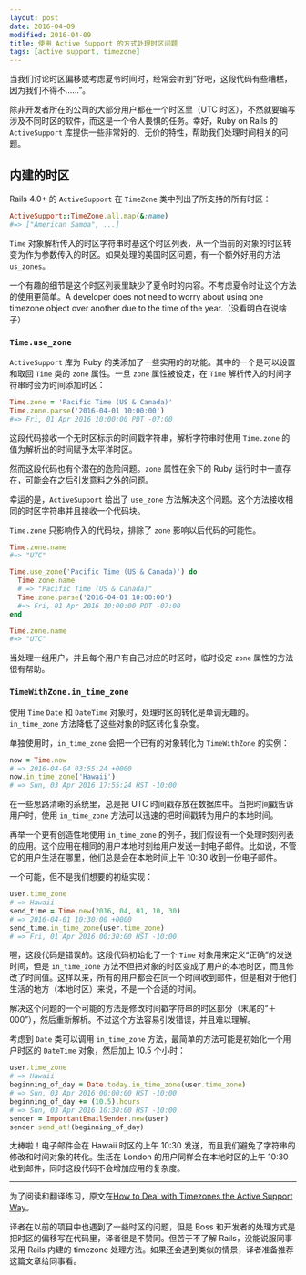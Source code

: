 ```yaml
---
layout: post
date: 2016-04-09
modified: 2016-04-09
title: 使用 Active Support 的方式处理时区问题
tags: [active support, timezone]
---
```


当我们讨论时区偏移或考虑夏令时间时，经常会听到“好吧，这段代码有些糟糕，因为我们不得不……”。

除非开发者所在的公司的大部分用户都在一个时区里（UTC 时区），不然就要编写涉及不同时区的软件，而这是一个令人畏惧的任务。幸好，Ruby on Rails 的 `ActiveSupport` 库提供一些非常好的、无价的特性，帮助我们处理时间相关的问题。

## 内建的时区

Rails 4.0+ 的 `ActiveSupport` 在 `TimeZone` 类中列出了所支持的所有时区：

```ruby
ActiveSupport::TimeZone.all.map(&:name)
#=> ["American Samoa", ...]
```

`Time` 对象解析传入的时区字符串时基这个时区列表，从一个当前的对象的时区转变为作为参数传入的时区。如果处理的美国时区问题，有一个额外好用的方法 `us_zones`。

一个有趣的细节是这个时区列表里缺少了夏令时的内容。不考虑夏令时让这个方法的使用更简单。A developer does not need to worry about using one timezone object over another due to the time of the year.（没看明白在说啥子）

### `Time.use_zone`

`ActiveSupport` 库为 Ruby 的类添加了一些实用的的功能。其中的一个是可以设置和取回 `Time` 类的 `zone` 属性。一旦 `zone` 属性被设定，在 `Time` 解析传入的时间字符串时会为时间添加时区：

```ruby
Time.zone = 'Pacific Time (US & Canada)'
Time.zone.parse('2016-04-01 10:00:00')
#=> Fri, 01 Apr 2016 10:00:00 PDT -07:00
```

这段代码接收一个无时区标示的时间戳字符串，解析字符串时使用 `Time.zone` 的值为解析出的时间赋予太平洋时区。

然而这段代码也有个潜在的危险问题。`zone` 属性在余下的 Ruby 运行时中一直存在，可能会在之后引发意料之外的问题。

幸运的是，`ActiveSupport` 给出了 `use_zone` 方法解决这个问题。这个方法接收相同的时区字符串并且接收一个代码块。

`Time.zone` 只影响传入的代码块，排除了 `zone` 影响以后代码的可能性。

```ruby
Time.zone.name
#=> "UTC"

Time.use_zone('Pacific Time (US & Canada)') do
  Time.zone.name
  # => "Pacific Time (US & Canada)"
  Time.zone.parse('2016-04-01 10:00:00')
  #=> Fri, 01 Apr 2016 10:00:00 PDT -07:00
end

Time.zone.name
#=> "UTC"
```

当处理一组用户，并且每个用户有自己对应的时区时，临时设定 `zone` 属性的方法很有帮助。

### `TimeWithZone.in_time_zone`

使用 `Time` `Date` 和 `DateTime` 对象时，处理时区的转化是单调无趣的。`in_time_zone` 方法降低了这些对象的时区转化复杂度。

单独使用时，`in_time_zone` 会把一个已有的对象转化为 `TimeWithZone` 的实例：

```ruby
now = Time.now
# => 2016-04-04 03:55:24 +0000
now.in_time_zone('Hawaii')
# => Sun, 03 Apr 2016 17:55:24 HST -10:00
```

在一些思路清晰的系统里，总是把 UTC 时间戳存放在数据库中。当把时间戳告诉用户时，使用 `in_time_zone` 方法可以迅速的把时间戳转为用户的本地时间。

再举一个更有创造性地使用 `in_time_zone` 的例子，我们假设有一个处理时刻列表的应用。这个应用在相同的用户本地时刻给用户发送一封电子邮件。比如说，不管它的用户生活在哪里，他们总是会在本地时间上午 10:30 收到一份电子邮件。

一个可能，但不是我们想要的初级实现：

```ruby
user.time_zone
# => Hawaii
send_time = Time.new(2016, 04, 01, 10, 30)
# => 2016-04-01 10:30:00 +0000
send_time.in_time_zone(user.time_zone)
# => Fri, 01 Apr 2016 00:30:00 HST -10:00
```

喔，这段代码是错误的。这段代码初始化了一个 `Time` 对象用来定义“正确”的发送时间，但是 `in_time_zone` 方法不但把对象的时区变成了用户的本地时区，而且修改了时间值。这样以来，所有的用户都会在同一个时间收到邮件，但是相对于他们生活的地方（本地时区）来说，不是一个合适的时间。

解决这个问题的一个可能的方法是修改时间戳字符串的时区部分（末尾的“＋000”），然后重新解析。不过这个方法容易引发错误，并且难以理解。

考虑到 `Date` 类可以调用 `in_time_zone` 方法，最简单的方法可能是初始化一个用户时区的 `DateTime` 对象，然后加上 10.5 个小时：

```ruby
user.time_zone
# => Hawaii
beginning_of_day = Date.today.in_time_zone(user.time_zone)
# => Sun, 03 Apr 2016 00:00:00 HST -10:00
beginning_of_day += (10.5).hours
# => Sun, 03 Apr 2016 10:30:00 HST -10:00
sender = ImportantEmailSender.new(user)
sender.send_at!(beginning_of_day)
```

太棒啦！电子邮件会在 Hawaii 时区的上午 10:30 发送，而且我们避免了字符串的修改和时间对象的转化。生活在 London 的用户同样会在本地时区的上午 10:30 收到邮件，同时这段代码不会增加应用的复杂度。

---

为了阅读和翻译练习，原文在[How to Deal with Timezones the Active Support Way](http://jakeyesbeck.com/2016/04/03/how-to-deal-with-timezones-the-active-support-way/?utm_source=rubyweekly&utm_medium=email)。

译者在以前的项目中也遇到了一些时区的问题，但是 Boss 和开发者的处理方式是把时区的偏移写在代码里，译者很是不赞同。但苦于不了解 Rails，没能说服同事采用 Rails 内建的 timezone 处理方法。如果还会遇到类似的情景，译者准备推荐这篇文章给同事看。
